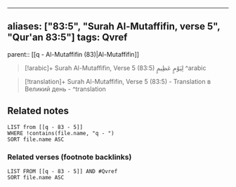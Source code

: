 
---
aliases: ["83:5", "Surah Al-Mutaffifin, verse 5", "Qur'an 83:5"]
tags: Qvref
---

parent:: [[q - Al-Mutaffifin (83)|Al-Mutaffifin]]

> [!arabic]+ Surah Al-Mutaffifin, Verse 5 (83:5)
> <span class="quran-arabic">لِيَوْمٍ عَظِيمٍ</span>
^arabic

> [!translation]+ Surah Al-Mutaffifin, Verse 5 (83:5) - Translation
> в Великий день -
^translation



## Related notes
```dataview
LIST from [[q - 83 - 5]]
WHERE !contains(file.name, "q - ")
SORT file.name ASC
```

### Related verses (footnote backlinks)
```dataview
LIST FROM [[q - 83 - 5]] AND #Qvref
SORT file.name ASC
```

